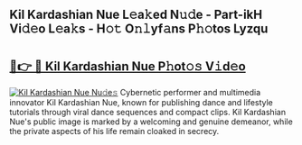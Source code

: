 ## Kil Kardashian Nue L𝚎a𝚔ed N𝚞𝚍e - Part-ikH Vi𝚍𝚎o L𝚎a𝚔s - H𝚘𝚝 O𝚗𝚕yf𝚊ns P𝚑𝚘tos Lyzqu

# <h2><a href="http://kf8gcy7.oniu.top/?m=Kil+Kardashian+Nue">🔗👉 🔴 Kil Kardashian Nue P𝚑ot𝚘𝚜 V𝚒d𝚎o</a></h2>

[![Kil Kardashian Nue Nu𝚍e𝚜](https://i.imgur.com/0qMVB7G.gif)](http://kf8gcy7.oniu.top/?m=Kil+Kardashian+Nue)
Cybernetic performer and multimedia innovator Kil Kardashian Nue, known for publishing dance and lifestyle tutorials through viral dance sequences and compact clips. Kil Kardashian Nue's public image is marked by a welcoming and genuine demeanor, while the private aspects of his life remain cloaked in secrecy.  
